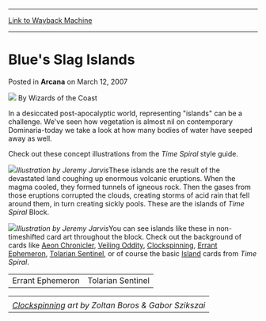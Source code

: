 
---
[Link to Wayback Machine](https://web.archive.org/web/20210417230653/https://magic.wizards.com/en/articles/archive/arcana/blues-slag-islands-2007-03-12)

[_metadata_:author]:- "Wizards of the Coast"
[_metadata_:description]:- "In a desiccated post-apocalyptic world, representing `islands` can be a challenge. We've seen how vegetation is almost nil on contemporary Dominaria-today we take a look at how many bodies of water have seeped away as well. Check out these concept illustrations from the Time Spiral style guide. Illustration by Jeremy JarvisThese islands are the result of the devastated land"
[_metadata_:generator]:- "Drupal 7 (http://drupal.org)"
[_metadata_:node]:- "698706"
[_metadata_:publish_date]:- "2007-03-12"
[_metadata_:source]:- "div-main-content"
[_metadata_:title]:- "Blue's Slag Islands"
[_metadata_:wayback_capture_timestamp]:- "2021-04-17 23:06:53"
[_metadata_:wayback_raw_url]:- "https://web.archive.org/web/20210417230653id_/https://magic.wizards.com/en/articles/archive/arcana/blues-slag-islands-2007-03-12"
[_metadata_:wayback_url]:- "https://magic.wizards.com/en/articles/archive/arcana/blues-slag-islands-2007-03-12"
---


Blue's Slag Islands
===================



 Posted in **Arcana**
 on March 12, 2007 






![](https://media.magic.wizards.com/styles/auth_small/public/images/person/wizards_author.jpg)
By Wizards of the Coast











In a desiccated post-apocalyptic world, representing "islands" can be a challenge. We've seen how vegetation is almost nil on contemporary Dominaria-today we take a look at how many bodies of water have seeped away as well.


Check out these concept illustrations from the *Time Spiral* style guide.


![](https://media.magic.wizards.com/image_legacy_migration/magic/images/mtgcom/arcana/1288_si1.jpg)*Illustration by Jeremy Jarvis*These islands are the result of the devastated land coughing up enormous volcanic eruptions. When the magma cooled, they formed tunnels of igneous rock. Then the gases from those eruptions corrupted the clouds, creating storms of acid rain that fell around them, in turn creating sickly pools. These are the islands of *Time Spiral* Block.


![](https://media.magic.wizards.com/image_legacy_migration/magic/images/mtgcom/arcana/1288_si2.jpg)*Illustration by Jeremy Jarvis*You can see islands like these in non-timeshifted card art throughout the block. Check out the background of cards like [Aeon Chronicler](http://gatherer.wizards.com/Pages/Card/Details.aspx?name=Aeon+Chronicler), [Veiling Oddity](http://gatherer.wizards.com/Pages/Card/Details.aspx?name=Veiling+Oddity), [Clockspinning](http://gatherer.wizards.com/Pages/Card/Details.aspx?name=Clockspinning), [Errant Ephemeron](http://gatherer.wizards.com/Pages/Card/Details.aspx?name=Errant+Ephemeron), [Tolarian Sentinel](http://gatherer.wizards.com/Pages/Card/Details.aspx?name=Tolarian+Sentinel), or of course the basic [Island](http://gatherer.wizards.com/Pages/Card/Details.aspx?name=Island) cards from *Time Spiral*.




|  |  |
| --- | --- |
| Errant Ephemeron | Tolarian Sentinel |



|  |
| --- |
|  |
| *[Clockspinning](http://gatherer.wizards.com/Pages/Card/Details.aspx?name=Clockspinning) art by Zoltan Boros & Gabor Szikszai* |







